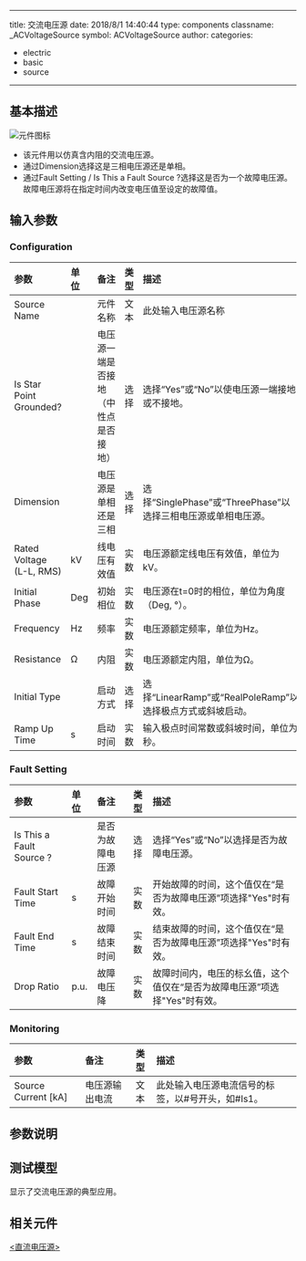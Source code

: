 
---
title: 交流电压源
date: 2018/8/1 14:40:44
type: components
classname: _ACVoltageSource
symbol: ACVoltageSource
author: 
categories: 
- electric
- basic
- source
---
## <span id="comp_desc">基本描述</span>
![元件图标]()

+ 该元件用以仿真含内阻的交流电压源。
+ 通过Dimension选择这是三相电压源还是单相。
+ 通过Fault Setting / Is This a Fault Source ?选择这是否为一个故障电压源。故障电压源将在指定时间内改变电压值至设定的故障值。

## <span id="comp_params">输入参数</span>
### <span id="comp_params_group_Configuration">Configuration</span>
| 参数 | 单位 | 备注 | 类型 | 描述 |
| :--- | :--- | :--- | :--: | :--- |
| <span id="comp_params_param_Name">Source Name</span> |  | 元件名称 | 文本 | 此处输入电压源名称 |
| <span id="comp_params_param_Grnd">Is Star Point Grounded?</span> |  | 电压源一端是否接地（中性点是否接地） | 选择 | 选择“Yes”或“No”以使电压源一端接地或不接地。 |
| <span id="comp_params_param_Dim">Dimension</span> |  | 电压源是单相还是三相 | 选择 | 选择“SinglePhase”或“ThreePhase”以选择三相电压源或单相电压源。 |
| <span id="comp_params_param_Vm">Rated Voltage (L-L, RMS)</span> | kV | 线电压有效值 | 实数 | 电压源额定线电压有效值，单位为kV。 |
| <span id="comp_params_param_Ph">Initial Phase</span> | Deg | 初始相位 | 实数 | 电压源在t=0时的相位，单位为角度（Deg, °）。 |
| <span id="comp_params_param_f">Frequency</span> | Hz | 频率 | 实数 | 电压源额定频率，单位为Hz。 |
| <span id="comp_params_param_R">Resistance</span> | Ω | 内阻 | 实数 | 电压源额定内阻，单位为Ω。 |
| <span id="comp_params_param_Init">Initial Type</span> |  | 启动方式 | 选择 | 选择“LinearRamp”或“RealPoleRamp”以选择极点方式或斜坡启动。 |
| <span id="comp_params_param_Tc">Ramp Up Time</span> | s | 启动时间 | 实数 | 输入极点时间常数或斜坡时间，单位为秒。 |

[Source Name]: #comp_params_param_Name "Source Name"
[Is Star Point Grounded?]: #comp_params_param_Grnd "Is Star Point Grounded?"
[Dimension]: #comp_params_param_Dim "Dimension"
[Rated Voltage (L-L, RMS)]: #comp_params_param_Vm "Rated Voltage (L-L, RMS)"
[Initial Phase]: #comp_params_param_Ph "Initial Phase"
[Frequency]: #comp_params_param_f "Frequency"
[Resistance]: #comp_params_param_R "Resistance"
[Initial Type]: #comp_params_param_Init "Initial Type"
[Ramp Up Time]: #comp_params_param_Tc "Ramp Up Time"

### <span id="comp_params_group_Fault">Fault Setting</span>
| 参数 | 单位 | 备注 | 类型 | 描述 |
| :--- | :--- | :--- | :--: | :--- |
| <span id="comp_params_param_Fault">Is This a Fault Source ?</span> |  | 是否为故障电压源 | 选择 | 选择“Yes”或“No”以选择是否为故障电压源。 |
| <span id="comp_params_param_Tfs">Fault Start Time</span> | s | 故障开始时间 | 实数 | 开始故障的时间，这个值仅在“是否为故障电压源”项选择"Yes"时有效。 |
| <span id="comp_params_param_Tfe">Fault End Time</span> | s | 故障结束时间 | 实数 | 结束故障的时间，这个值仅在“是否为故障电压源”项选择"Yes"时有效。 |
| <span id="comp_params_param_Dr">Drop Ratio</span> | p.u. | 故障电压降 | 实数 | 故障时间内，电压的标幺值，这个值仅在“是否为故障电压源”项选择"Yes"时有效。 |

[Is This a Fault Source ?]: #comp_params_param_Fault "Is This a Fault Source ?"
[Fault Start Time]: #comp_params_param_Tfs "Fault Start Time"
[Fault End Time]: #comp_params_param_Tfe "Fault End Time"
[Drop Ratio]: #comp_params_param_Dr "Drop Ratio"

### <span id="comp_params_group_Monitoring">Monitoring</span>
| 参数 | 备注 | 类型 | 描述 |
| :--- | :--- | :--: | :--- |
| <span id="comp_params_param_I">Source Current \[kA\]</span> | 电压源输出电流 | 文本 | 此处输入电压源电流信号的标签，以#号开头，如#Is1。 |

[Source Current \[kA\]]: #comp_params_param_I "Source Current \[kA\]"


## <span id="comp_remarks">参数说明</span>


## <span id="comp_example">测试模型</span>
[<test name>](<test link>)显示了交流电压源的典型应用。

## <span id="comp_seealso">相关元件</span>
[<直流电压源>](<test link>)





